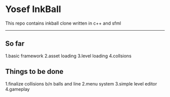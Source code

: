 
 # Yosef InkBall
This repo contains inkball clone written in c++ and sfml


---
## So far
1.basic framework
2.asset loading
3.level loading 
4.collsions 

## Things to be done
1.finalize collisions b/n balls and line
2.menu system
3.simple level editor
4.gameplay
  
